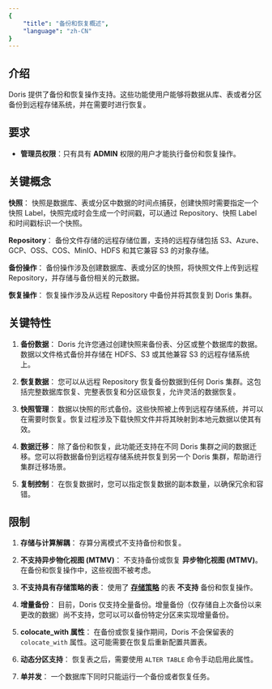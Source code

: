 ```yaml
---
{
    "title": "备份和恢复概述",
    "language": "zh-CN"
}
---
```


## 介绍

Doris 提供了备份和恢复操作支持。这些功能使用户能够将数据从库、表或者分区备份到远程存储系统，并在需要时进行恢复。

## 要求

- **管理员权限**：只有具有 **ADMIN** 权限的用户才能执行备份和恢复操作。

## 关键概念

**快照**：
   快照是数据库、表或分区中数据的时间点捕获，创建快照时需要指定一个快照 Label，快照完成时会生成一个时间戳，可以通过 Repository、快照 Label 和时间戳标识一个快照。

**Repository**：
   备份文件存储的远程存储位置，支持的远程存储包括 S3、Azure、GCP、OSS、COS、MinIO、HDFS 和其它兼容 S3 的对象存储。

**备份操作**：
   备份操作涉及创建数据库、表或分区的快照，将快照文件上传到远程 Repository，并存储与备份相关的元数据。

**恢复操作**：
   恢复操作涉及从远程 Repository 中备份并将其恢复到 Doris 集群。

## 关键特性

1. **备份数据**：
   Doris 允许您通过创建快照来备份表、分区或整个数据库的数据。数据以文件格式备份并存储在 HDFS、S3 或其他兼容 S3 的远程存储系统上。

2. **恢复数据**：
   您可以从远程 Repository 恢复备份数据到任何 Doris 集群。这包括完整数据库恢复、完整表恢复和分区级恢复，允许灵活的数据恢复。

3. **快照管理**：
   数据以快照的形式备份。这些快照被上传到远程存储系统，并可以在需要时恢复。恢复过程涉及下载快照文件并将其映射到本地元数据以使其有效。

4. **数据迁移**：
   除了备份和恢复，此功能还支持在不同 Doris 集群之间的数据迁移。您可以将数据备份到远程存储系统并恢复到另一个 Doris 集群，帮助进行集群迁移场景。

5. **复制控制**：
   在恢复数据时，您可以指定恢复数据的副本数量，以确保冗余和容错。

## 限制

1. **存储与计算解耦**：
   存算分离模式不支持备份和恢复。

2. **不支持异步物化视图 (MTMV)**：
   不支持备份或恢复 **异步物化视图 (MTMV)**。在备份和恢复操作中，这些视图不被考虑。

3. **不支持具有存储策略的表**：
   使用了 [**存储策略**](../../../table-design/tiered-storage/remote-storage) 的表 **不支持** 备份和恢复操作。

4. **增量备份**：
   目前，Doris 仅支持全量备份。增量备份（仅存储自上次备份以来更改的数据）尚不支持，您可以可以备份特定分区来实现增量备份。

5. **colocate_with 属性**：
   在备份或恢复操作期间，Doris 不会保留表的 `colocate_with` 属性。这可能需要在恢复后重新配置共置表。

6. **动态分区支持**：
   恢复表之后，需要使用 `ALTER TABLE` 命令手动启用此属性。

7. **单并发**：
   一个数据库下同时只能运行一个备份或者恢复任务。


